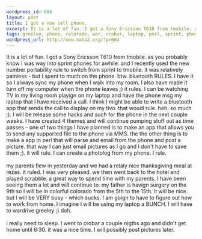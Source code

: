 ```yaml
--- 
wordpress_id: 684
layout: post
title: I got a new cell phone.
excerpt: It is a lot of fun. I got a Sony Ericsson T610 from tmobile. as you probably know I was way into sprint phones for awhile. and I recently used the new number portability rule to switch from sprint to tmobile. it was relatively painless - but I spent to much on the phone. btw. bluetooth RULES. I have it so I always sync my phone when I walk into my room. I also have made it turn off my computer wh...
tags: greeley, phone, colorado, war, crobar, laptop, perl, sprint, phones, mobile, tmobile
wordpress_url: http://new.nata2.org/?p=684
---
```

It is a lot of fun. I got a Sony Ericsson T610 from tmobile. as you probably know I was way into sprint phones for awhile. and I recently used the new number portability rule to switch from sprint to tmobile. it was relatively painless - but I spent to much on the phone. btw. bluetooth RULES. I have it so I always sync my phone when I walk into my room. I also have made it turn off my computer when the phone leaves ;) it rules. I can be watching TV in my living room playign on my laptop and have the phone msg my laptop that I have received a call. I think I might be able to write a bluetooth app that sends the call to display on my tivo. that woudl rule. heh. so much ;). I will be release some hacks and such for the phone in the next couple weeks. I have created 4 themes and will continue pumping stuff out as time passes - one of two things I have planned is to make an app that allows you to send any supported file to the phone via MMS. the the other thing is to make a app in perl that will parse and email from the phone and post a picture. that way I can just email pictures as I go and I don't have to save them ;). it will rule. I can create a photolog from my phone. I rule.<br/><br/>my parents flew in yesterday and we had a relaly nice thanksgiving meal at rezas. it ruled. I was very pleased. we then went back to the hotel and played scrabble. a great way to spend time with my parents. I have been seeing them a lot and will continue to. my father is havign surgery on the 9th so I will be in colorful colorado from the 5th to the 15th. it will be nice. but I will be VERY busy - which sucks. I am goign to have to figure out how to work from home. I imagine I will be using my laptop a BUNCH. I will have to wardrive greeley ;) doh. 
<br/><br/>i really need to sleep. I went to crobar a couple nigths ago and didn't get home until 6:30. it was a nice time. I will possibly post pictures later. 
